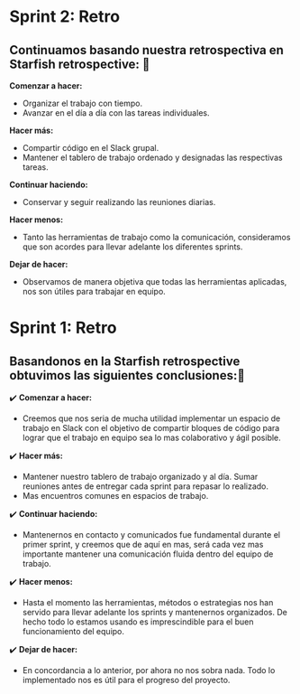 # Sprint 2: Retro

## Continuamos basando nuestra retrospectiva en Starfish retrospective: :pencil:


**Comenzar a hacer:**
- Organizar el trabajo con tiempo.
- Avanzar en el día a día con las tareas individuales.

**Hacer más:**
- Compartir código en el Slack grupal.
- Mantener el tablero de trabajo ordenado y designadas las respectivas tareas.

**Continuar haciendo:**
- Conservar y seguir realizando las reuniones diarias.

**Hacer menos:**
- Tanto las herramientas de trabajo como la comunicación, consideramos que son acordes para llevar adelante los diferentes sprints.

**Dejar de hacer:**
- Observamos de manera objetiva que todas las herramientas aplicadas, nos son útiles para trabajar en equipo.


# Sprint 1: Retro

## **Basandonos en  la Starfish retrospective obtuvimos las siguientes conclusiones:**:pencil:

:heavy_check_mark:  **Comenzar a hacer:**
- Creemos que nos seria de mucha utilidad implementar un espacio de trabajo en Slack con el objetivo de compartir bloques de código para lograr que el trabajo en equipo sea lo mas colaborativo y ágil posible.

:heavy_check_mark: **Hacer más:**
- Mantener nuestro tablero de trabajo organizado y al día. Sumar reuniones antes de entregar cada sprint para repasar lo realizado.
- Mas encuentros comunes en espacios de trabajo.

:heavy_check_mark: **Continuar haciendo:**
- Mantenernos en contacto y comunicados fue fundamental durante el primer sprint, y creemos que de aquí en mas, será cada vez mas importante mantener una comunicación fluida dentro del equipo de trabajo.

:heavy_check_mark: **Hacer menos:**
- Hasta el momento las herramientas, métodos o estrategias nos han servido para llevar adelante los sprints y mantenernos organizados. De hecho todo lo estamos usando es imprescindible para el buen funcionamiento del equipo.

:heavy_check_mark: **Dejar de hacer:**
- En concordancia a lo anterior, por ahora no nos sobra nada. Todo lo implementado nos es útil para el progreso del proyecto.

